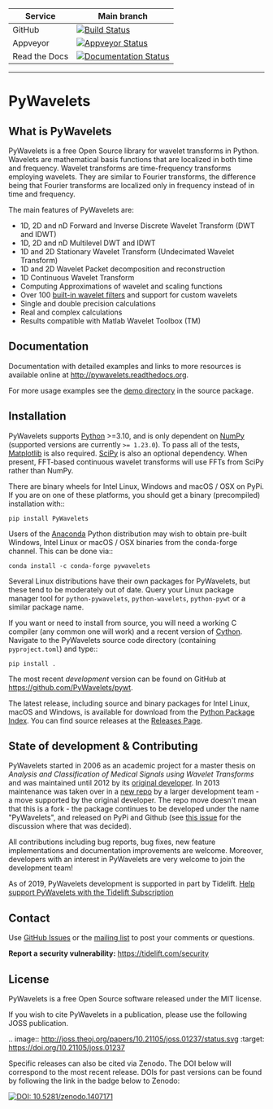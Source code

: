 | Service       | Main branch   |
----------------|------------------
| GitHub        | [![Build Status](https://github.com/PyWavelets/pywt/actions/workflows/tests.yml/badge.svg?branch=main)](https://github.com/PyWavelets/pywt/actions/workflows/tests.yml?query=branch%3Amain) |
| Appveyor      | [![Appveyor Status](https://ci.appveyor.com/api/projects/status/github/PyWavelets/pywt)](https://ci.appveyor.com/project/PyWavelets/pywt) |
| Read the Docs | [![Documentation Status](https://readthedocs.org/projects/pywavelets/badge/?version=latest)](https://pywavelets.readthedocs.io/en/latest/?badge=latest) |
---------------------------------

# PyWavelets

## What is PyWavelets

PyWavelets is a free Open Source library for wavelet transforms in Python.
Wavelets are mathematical basis functions that are localized in both time and
frequency.  Wavelet transforms are time-frequency transforms employing
wavelets.  They are similar to Fourier transforms, the difference being that
Fourier transforms are localized only in frequency instead of in time and
frequency.

The main features of PyWavelets are:

  * 1D, 2D and nD Forward and Inverse Discrete Wavelet Transform (DWT and IDWT)
  * 1D, 2D and nD Multilevel DWT and IDWT
  * 1D and 2D Stationary Wavelet Transform (Undecimated Wavelet Transform)
  * 1D and 2D Wavelet Packet decomposition and reconstruction
  * 1D Continuous Wavelet Transform
  * Computing Approximations of wavelet and scaling functions
  * Over 100 [built-in wavelet filters](http://wavelets.pybytes.com/) and support for custom wavelets
  * Single and double precision calculations
  * Real and complex calculations
  * Results compatible with Matlab Wavelet Toolbox (TM)


## Documentation

Documentation with detailed examples and links to more resources is available
online at http://pywavelets.readthedocs.org.

For more usage examples see the [demo directory](https://github.com/PyWavelets/pywt/tree/main/demo) in the source package.


## Installation

PyWavelets supports [Python](http://python.org/) >=3.10, and is only dependent on [NumPy](https://www.numpy.org)
(supported versions are currently ``>= 1.23.0``). To pass all of the tests,
[Matplotlib](http://matplotlib.org) is also required. [SciPy](https://www.scipy.org) is also an optional dependency. When
present, FFT-based continuous wavelet transforms will use FFTs from SciPy
rather than NumPy.

There are binary wheels for Intel Linux, Windows and macOS / OSX on PyPi.  If
you are on one of these platforms, you should get a binary (precompiled)
installation with::

    pip install PyWavelets

Users of the [Anaconda](https://www.anaconda.com) Python distribution may wish to obtain pre-built
Windows, Intel Linux or macOS / OSX binaries from the conda-forge channel.
This can be done via::

    conda install -c conda-forge pywavelets

Several Linux distributions have their own packages for PyWavelets, but these
tend to be moderately out of date.  Query your Linux package manager tool for
``python-pywavelets``, ``python-wavelets``, ``python-pywt`` or a similar
package name.

If you want or need to install from source, you will need a working C compiler
(any common one will work) and a recent version of [Cython](http://cython.org/).  Navigate to the
PyWavelets source code directory (containing ``pyproject.toml``) and type::

    pip install .

The most recent _development_ version can be found on GitHub at
https://github.com/PyWavelets/pywt.

The latest release, including source and binary packages for Intel Linux,
macOS and Windows, is available for download from the [Python Package Index](http://pypi.python.org/pypi/PyWavelets/).
You can find source releases at the [Releases Page](https://github.com/PyWavelets/pywt/releases).

## State of development & Contributing

PyWavelets started in 2006 as an academic project for a master thesis
on _Analysis and Classification of Medical Signals using Wavelet Transforms_
and was maintained until 2012 by its [original developer](http://en.ig.ma).  In 2013
maintenance was taken over in a [new repo](https://github.com/PyWavelets/pywt)
by a larger development team - a move supported by the original developer.
The repo move doesn't mean that this is a fork - the package continues to be
developed under the name "PyWavelets", and released on PyPi and Github (see
[this issue](https://github.com/nigma/pywt/issues/13) for the discussion
where that was decided).

All contributions including bug reports, bug fixes, new feature implementations
and documentation improvements are welcome.  Moreover, developers with an
interest in PyWavelets are very welcome to join the development team!

As of 2019, PyWavelets development is supported in part by Tidelift.
[Help support PyWavelets with the Tidelift Subscription](https://tidelift.com/subscription/pkg/pypi-pywavelets?utm_source=pypi-pywavelets&utm_medium=referral&utm_campaign=readme)


## Contact

Use [GitHub Issues](https://github.com/PyWavelets/pywt/issues) or the [mailing list](http://groups.google.com/group/pywavelets) to post your comments or questions.

**Report a security vulnerability:** https://tidelift.com/security

## License

PyWavelets is a free Open Source software released under the MIT license.

If you wish to cite PyWavelets in a publication, please use the following
JOSS publication.

.. image:: http://joss.theoj.org/papers/10.21105/joss.01237/status.svg
   :target: https://doi.org/10.21105/joss.01237

Specific releases can also be cited via Zenodo. The DOI below will correspond
to the most recent release. DOIs for past versions can be found by following
the link in the badge below to Zenodo:

[![DOI: 10.5281/zenodo.1407171](https://zenodo.org/badge/DOI/10.5281/zenodo.1407171.svg)](https://doi.org/10.5281/zenodo.1407171)

